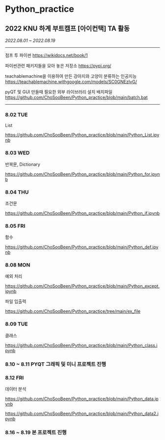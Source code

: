 # Python_practice
## 2022 KNU 하계 부트캠프 [아이컨택] TA 활동
*2022.08.01 ~ 2022.08.19*

-----


점프 투 파이썬 https://wikidocs.net/book/1

파이썬관련 패키지들을 모아 놓은 저장소 https://pypi.org/

teachablemachine을 이용하여 만든 강아지와 고양이 분류하는 인공지능 https://teachablemachine.withgoogle.com/models/SC0GNEzIvG/

pyQT 및 GUI 만들때 필요한 외부 라이브러리 설치 배치파일 https://github.com/ChoSooBeen/Python_practice/blob/main/batch.bat

----
### 8.02 TUE
List

https://github.com/ChoSooBeen/Python_practice/blob/main/Python_List.ipynb

### 8.03 WED
반복문, Dictionary

https://github.com/ChoSooBeen/Python_practice/blob/main/Python_for.ipynb

### 8.04 THU
조건문

https://github.com/ChoSooBeen/Python_practice/blob/main/Python_if.ipynb

### 8.05 FRI
함수

https://github.com/ChoSooBeen/Python_practice/blob/main/Python_def.ipynb

### 8.08 MON
예외 처리

https://github.com/ChoSooBeen/Python_practice/blob/main/Python_except.ipynb

파일 입출력

https://github.com/ChoSooBeen/Python_practice/tree/main/ex_file

### 8.09 TUE
클래스

https://github.com/ChoSooBeen/Python_practice/blob/main/Python_class.ipynb

### 8.10 ~ 8.11 PYQT 그래픽 및 미니 프로젝트 진행

### 8.12 FRI
데이터 분석

https://github.com/ChoSooBeen/Python_practice/blob/main/Python_data.ipynb

https://github.com/ChoSooBeen/Python_practice/blob/main/Python_data2.ipynb

### 8.16 ~ 8.19 본 프로젝트 진행
